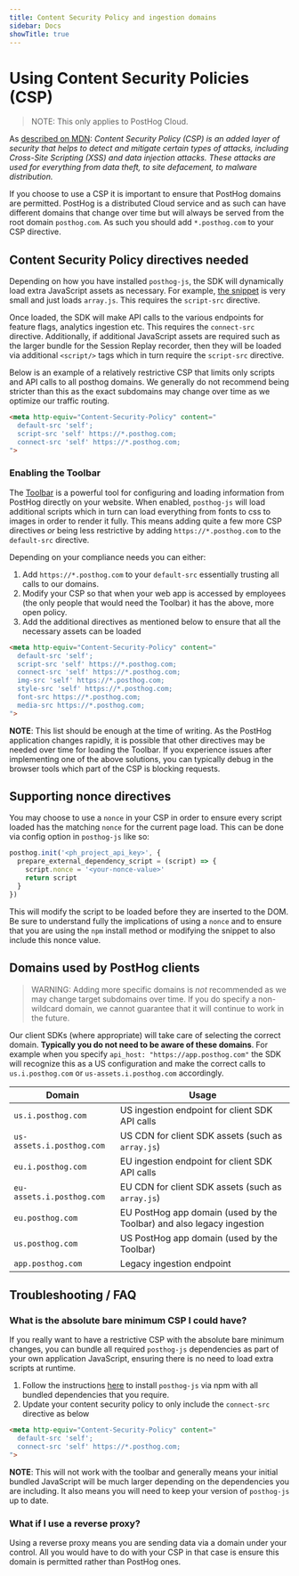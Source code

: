 ```yaml
---
title: Content Security Policy and ingestion domains
sidebar: Docs
showTitle: true
---
```


# Using Content Security Policies (CSP)

> NOTE: This only applies to PostHog Cloud.

As [described on MDN](https://developer.mozilla.org/en-US/docs/Web/HTTP/CSP): _Content Security Policy (CSP) is an added layer of security that helps to detect and mitigate certain types of attacks, including Cross-Site Scripting (XSS) and data injection attacks. These attacks are used for everything from data theft, to site defacement, to malware distribution._

If you choose to use a CSP it is important to ensure that PostHog domains are permitted. PostHog is a distributed Cloud service and as such can have different domains that change over time but will always be served from the root domain `posthog.com`. As such you should add `*.posthog.com` to your CSP directive.

## Content Security Policy directives needed

Depending on how you have installed `posthog-js`, the SDK will dynamically load extra JavaScript assets as necessary. For example, [the snippet](/docs/getting-started/install?tab=snippet) is very small and just loads `array.js`. This requires the `script-src` directive.

Once loaded, the SDK will make API calls to the various endpoints for feature flags, analytics ingestion etc. This requires the `connect-src` directive. Additionally, if additional JavaScript assets are required such as the larger bundle for the Session Replay recorder, then they will be loaded via additional `<script/>` tags which in turn require the `script-src` directive.

Below is an example of a relatively restrictive CSP that limits only scripts and API calls to all posthog domains. We generally do not recommend being stricter than this as the exact subdomains may change over time as we optimize our traffic routing.

```html
<meta http-equiv="Content-Security-Policy" content="
  default-src 'self'; 
  script-src 'self' https://*.posthog.com; 
  connect-src 'self' https://*.posthog.com;
">
```

### Enabling the Toolbar

The [Toolbar](/docs/toolbar) is a powerful tool for configuring and loading information from PostHog directly on your website. When enabled, `posthog-js` will load additional scripts which in turn can load everything from fonts to css to images in order to render it fully. This means adding quite a few more CSP directives _or_ being less restrictive by adding `https://*.posthog.com` to the `default-src` directive.

Depending on your compliance needs you can either:
1. Add `https://*.posthog.com` to your `default-src` essentially trusting all calls to our domains.
2. Modify your CSP so that when your web app is accessed by employees (the only people that would need the Toolbar) it has the above, more open policy.
3. Add the additional directives as mentioned below to ensure that all the necessary assets can be loaded

```html
<meta http-equiv="Content-Security-Policy" content="
  default-src 'self'; 
  script-src 'self' https://*.posthog.com; 
  connect-src 'self' https://*.posthog.com;
  img-src 'self' https://*.posthog.com; 
  style-src 'self' https://*.posthog.com; 
  font-src https://*.posthog.com;
  media-src https://*.posthog.com;
">
```

**NOTE**: This list should be enough at the time of writing. As the PostHog application changes rapidly, it is possible that other directives may be needed over time for loading the Toolbar. If you experience issues after implementing one of the above solutions, you can typically debug in the browser tools which part of the CSP is blocking requests.

## Supporting nonce directives

You may choose to use a `nonce` in your CSP in order to ensure every script loaded has the matching `nonce` for the current page load. This can be done via config option in `posthog-js` like so:

```js
posthog.init('<ph_project_api_key>', {
  prepare_external_dependency_script = (script) => {
    script.nonce = '<your-nonce-value>'
    return script
  }
})
```

This will modify the script to be loaded before they are inserted to the DOM. Be sure to understand fully the implications of using a `nonce` and to ensure that you are using the `npm` install method or modifying the snippet to also include this nonce value.


## Domains used by PostHog clients

> WARNING: Adding more specific domains is _not_ recommended as we may change target subdomains over time. If you do specify a non-wildcard domain, we cannot guarantee that it will continue to work in the future.

Our client SDKs (where appropriate) will take care of selecting the correct domain. **Typically you do not need to be aware of these domains**. For example when you specify `api_host: "https://app.posthog.com"` the SDK will recognize this as a US configuration and make the correct calls to `us.i.posthog.com` or `us-assets.i.posthog.com` accordingly.

|Domain|Usage|
|----|----|
| `us.i.posthog.com` | US ingestion endpoint for client SDK API calls |
| `us-assets.i.posthog.com` | US CDN for client SDK assets (such as `array.js`) |
| `eu.i.posthog.com` | EU ingestion endpoint for client SDK API calls |
| `eu-assets.i.posthog.com` | EU CDN for client SDK assets (such as `array.js`) |
| `eu.posthog.com` | EU PostHog app domain (used by the Toolbar) and also legacy ingestion  |
| `us.posthog.com` | US PostHog app domain (used by the Toolbar) |
| `app.posthog.com` | Legacy ingestion endpoint |


## Troubleshooting / FAQ

### What is the absolute bare minimum CSP I could have?

If you really want to have a restrictive CSP with the absolute bare minimum changes, you can bundle all required `posthog-js` dependencies as part of your own application JavaScript, ensuring there is no need to load extra scripts at runtime.

1. Follow the instructions [here](/docs/libraries/js#advanced-option---bundle-all-required-extensions) to install `posthog-js` via npm with all bundled dependencies that you require.
2. Update your content security policy to only include the `connect-src` directive as below

```html
<meta http-equiv="Content-Security-Policy" content="
  default-src 'self'; 
  connect-src 'self' https://*.posthog.com;
">
```

**NOTE**: This will not work with the toolbar and generally means your initial bundled JavaScript will be much larger depending on the dependencies you are including. It also means you will need to keep your version of `posthog-js` up to date. 

### What if I use a reverse proxy?

Using a reverse proxy means you are sending data via a domain under your control. All you would have to do with your CSP in that case is ensure this domain is permitted rather than PostHog ones. 
